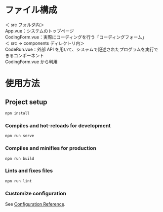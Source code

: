 # ファイル構成

＜ src フォルダ内＞  
App.vue：システムのトップページ  
CodingForm.vue：実際にコーディングを行う「コーディングフォーム」  
＜ src → components ディレクトリ内＞  
CodeRun.vue：外部 API を用いて、システムで記述されたプログラムを実行できるコンポーネント  
CodingForm.vue から利用

# 使用方法

## Project setup

```
npm install
```

### Compiles and hot-reloads for development

```
npm run serve
```

### Compiles and minifies for production

```
npm run build
```

### Lints and fixes files

```
npm run lint
```

### Customize configuration

See [Configuration Reference](https://cli.vuejs.org/config/).
